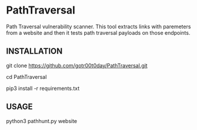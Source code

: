# PathTraversal
Path Traversal vulnerability scanner. This tool extracts links with paremeters from a website and then it tests path traversal payloads on those endpoints.

## INSTALLATION

git clone https://github.com/gotr00t0day/PathTraversal.git

cd PathTraversal

pip3 install -r requirements.txt

## USAGE

python3 pathhunt.py website







